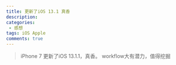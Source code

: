 ```yaml
---
title: 更新了iOS 13.1 真香
description: 
categories:
 - 感想
tags: iOS Apple
comments: true
---
```


> iPhone 7 更新了iOS 13.1.1，真香。 workflow大有潜力，值得挖掘
